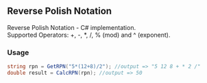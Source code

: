 ## Reverse Polish Notation

Reverse Polish Notation - C# implementation.<br/>
Supported Operators: +, -, *, /, % (mod) and ^ (exponent).

### Usage

```c#
string rpn = GetRPN("5*(12+8)/2"); //output => "5 12 8 + * 2 /"
double result = CalcRPN(rpn); //output => 50
```
